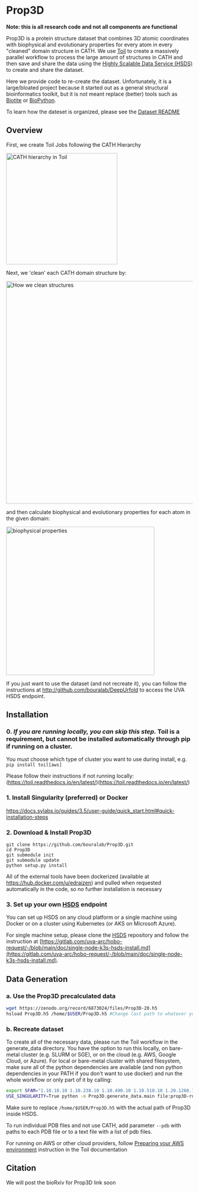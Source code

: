 # Prop3D

**Note: this is all research code and not all components are functional**

Prop3D is a protein structure dataset that combines 3D atomic coordinates with biophysical and evolutionary properties for every atom in every "cleaned" domain structure in CATH. We use [Toil](https://github.com/DataBiosphere/toil) to create a massively parallel workflow to process the large amount of structures in CATH and then save and share the data using the [Highly Scalable Data Service (HSDS)](https://github.com/HDFGroup/hsds) to create and share the dataset.

Here we provide code to re-create the dataset. Unfortunately, it is a large/bloated project because it started out as a general structural bioinformatics toolkit, but it is not meant replace (better) tools such as [Biotite](https://github.com/biotite-dev/biotite) or [BioPython](https://github.com/biopython/biopython).

To learn how the dateset is organized, please see the [Dataset README](README-Dataset.md)

## Overview

First, we create Toil Jobs following the CATH Hierarchy

<img src="figures/Cath2Toil.png" alt="CATH hierarchy in Toil" width="300"/>

Next, we 'clean' each CATH domain structure by:

<img src="figures/clean_structures_protocol.png" alt="How we clean structures" width="600"/>

and then calculate biophysical and evolutionary properties for each atom in the given domain:

<img src="figures/biophysical_features.png" alt="biophysical properties" width="400"/>

If you just want to use the dataset (and not recreate it), you can follow the instructions at http://github.com/bouralab/DeepUrfold to access the UVA HSDS endpoint.

## Installation


### 0. <i>If you are running locally, you can skip this step.</i> Toil is a requirement, but cannot be installed automatically through pip if running on a cluster.

You must choose which type of cluster you want to use during install, e.g. `pip install toil[aws]`

Please follow their instructions if not running locally: (https://toil.readthedocs.io/en/latest/)(https://toil.readthedocs.io/en/latest/)

### 1. Install Singularity (preferred) or Docker
https://docs.sylabs.io/guides/3.5/user-guide/quick_start.html#quick-installation-steps

### 2. Download & Install Prop3D
```
git clone https://github.com/bouralab/Prop3D.git
cd Prop3D
git submodule init
git submodule update
python setup.py install
```

All of the external tools have been dockerized (available at https://hub.docker.com/u/edraizen) and pulled when requested automatically in the code, so no further installation is necessary

### 3. Set up your own [HSDS](https://github.com/HDFGroup/hsds) endpoint

You can set up HSDS on any cloud platform or a single machine using Docker or on a cluster using Kubernetes (or AKS on Microsoft Azure).

For single machine setup, please clone the [HSDS](https://github.com/HDFGroup/hsds) repository and follow the instruction at [https://gitlab.com/uva-arc/hobo-request/-/blob/main/doc/single-node-k3s-hsds-install.md](https://gitlab.com/uva-arc/hobo-request/-/blob/main/doc/single-node-k3s-hsds-install.md).


## Data Generation

### a. Use the Prop3D precalculated data

```bash
wget https://zenodo.org/record/6873024/files/Prop3D-20.h5
hsload Prop3D.h5 /home/$USER/Prop3D.h5 #Change last path to whatever you want to name the file in HSDS
```

### b. Recreate dataset

To create all of the necessary data, please run the Toil workflow in the generate_data directory. You have the option to run this locally, on bare-metal cluster (e.g. SLURM or SGE), or on the cloud (e.g. AWS, Google Cloud, or Azure). For local or bare-metal cluster with shared filesystem, make sure all of the python dependencies are available (and non python dependencies in your PATH if you don't want to use docker) and run the whole workflow or only part of it by calling:

```bash
export SFAM="1.10.10.10 1.10.238.10 1.10.490.10 1.10.510.10 1.20.1260.10 2.30.30.100 2.40.50.140 2.60.40.10 3.10.20.30 3.30.230.10 3.30.300.20 3.30.310.60 3.30.1360.40 3.30.1370.10 3.30.1380.10 3.40.50.300 3.40.50.720 3.80.10.10 3.90.79.10 3.90.420.10" #Change to include whichever superfamiles you want. If empty, it will run all CATH superfamilies
USE_SINGULARITY=True python -m Prop3D.generate_data.main file:prop3D-run --cathcode $SFAM --hsds_file /home/$USER/Prop3D.h5 --defaultCores 20 --maxLocalJobs 20
```
Make sure to replace `/home/$USER/Prop3D.h5` with the actual path of Prop3D inside HSDS.

To run individual PDB files and not use CATH, add parameter `--pdb` with paths to each PDB file or to a text file with a list of pdb files.

For running on AWS or other cloud providers, follow [Preparing your AWS environment](https://toil.readthedocs.io/en/3.15.0/running/cloud/amazon.html#preparing-your-aws-environment) instruction in the Toil documentation

## Citation

We will post the bioRxiv for Prop3D link soon
